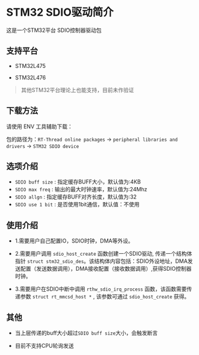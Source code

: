# STM32 SDIO驱动简介

这是一个STM32平台 SDIO控制器驱动包

## 支持平台

- STM32L475

- STM32L476

> 其他STM32平台理论上也能支持，目前未作验证

## 下载方法

请使用 ENV 工具辅助下载：

包的路径为：`RT-Thread online packages` -> `peripheral libraries and drivers` -> `STM32 SDIO device`

## 选项介绍

- `SDIO buff size` : 指定缓存BUFF大小，默认值为:4KB
- `SDIO max freq`  : 输出的最大时钟速率，默认值为:24Mhz
- `SDIO allgn`     : 指定缓存BUFF对齐长度，默认值为:32
- `SDIO use 1 bit` : 是否使用1bit通信，默认值：不使用

## 使用介绍

- 1.需要用户自己配置IO，SDIO时钟，DMA等外设。

- 2.需要用户调用 `sdio_host_create` 函数创建一个SDIO驱动, 传递一个结构体指针 `struct stm32_sdio_des`。该结构体内容包括：SDIO外设地址，DMA发送配置（发送数据调用），DMA接收配置（接收数据调用）,获得SDIO控制器时钟。

- 3.需要用户在SDIO中断中调用 `rthw_sdio_irq_process` 函数，该函数需要传递参数 `struct rt_mmcsd_host *` , 该参数可通过 `sdio_host_create` 获得。

## 其他

- 当上层传递的buff大小超过`SDIO buff size`大小，会触发断言

- 目前不支持CPU轮询发送
